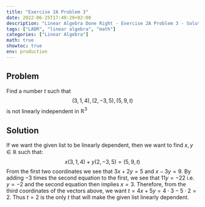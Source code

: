 ```yaml
---
title: "Exercise 2A Problem 3"
date: 2022-06-25T17:49:29+02:00
description: "Linear Algebra Done Right - Exercise 2A Problem 3 - Solution"
tags: ["LADR", "linear algebra", "math"]
categories: ["Linear Algebra"]
math: true
showtoc: true
env: production
---
```


## Problem
Find a number $t$ such that 
$$(3,1,4), (2,-3,5), (5,9,t)$$
is not linearly independent in $\mathbb{R}^3$

## Solution
If we want the given list to be linearly dependent, then we want to find $x,y \in \mathbb{R}$ such that:
$$x(3,1,4) + y(2,-3,5) = (5,9,t)$$
From the first two coordinates we see that $3x + 2y = 5$ and $x - 3y = 9$. By adding $-3$ times the second equation to the first, we see that $11y = -22$ i.e. $y = -2$ and the second equation then implies $x = 3$. Therefore, from the third coordinates of the vectors above, we want $t = 4x + 5y = 4 \cdot 3 - 5 \cdot 2 = 2$. Thus $t = 2$ is the only $t$ that will make the given list linearly dependent.












